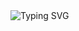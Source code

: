<img src="https://readme-typing-svg.demolab.com?font=Fira+Code&size=25&pause=1000&color=FFA9C3&background=FFFFFF00&center=true&width=435&lines=Are+you+winning%2C+daughter%3F;Yes+dad%2C+my+code+works!" alt="Typing SVG" />

<!--
**eyesmaybeyes/eyesmaybeyes** is a ✨ _special_ ✨ repository because its `README.md` (this file) appears on your GitHub profile.

Here are some ideas to get you started:

- 🔭 I’m currently working on ...
- 🌱 I’m currently learning ...
- 👯 I’m looking to collaborate on ...
- 🤔 I’m looking for help with ...
- 💬 Ask me about ...
- 📫 How to reach me: ...
- 😄 Pronouns: ...
- ⚡ Fun fact: ...
-->
